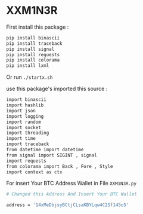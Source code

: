 # XXM1N3R

First install this package :

```bash
pip install binascii
pip install traceback
pip install signal
pip install requests
pip install colorama
pip install lxml
```

Or run `./startx.sh` 

use this package's imported this source :

```bash
import binascii
import hashlib
import json
import logging
import random
import socket
import threading
import time
import traceback
from datetime import datetime
from signal import SIGINT , signal
import requests
from colorama import Back , Fore , Style
import context as ctx
```

For insert Your BTC Address Wallet in File `XXM1N3R.py`

```bash
# Changed this Address And Insert Your BTC Wallet

address = '14xMeDbjsyBCtjCLsaKBYLqw4C2Sf145o5' 
``` 
